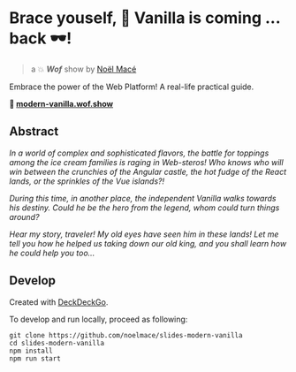 # Brace youself, :icecream: Vanilla is coming ... back :dark_sunglasses:!

> a :collision: ***Wof*** show by [Noël Macé](https://twitter.com/noel_mace)

Embrace the power of the Web Platform! A real-life practical guide.

**:rocket: [modern-vanilla.wof.show](https://modern-vanilla.wof.show)**

## Abstract

_In a world of complex and sophisticated flavors, the battle for toppings among the ice cream families is raging in Web-steros! Who knows who will win between the crunchies of the Angular castle, the hot fudge of the React lands, or the sprinkles of the Vue islands?!_

_During this time, in another place, the independent Vanilla walks towards his destiny. Could he be the hero from the legend, whom could turn things around?_

_Hear my story, traveler! My old eyes have seen him in these lands! Let me tell you how he helped us taking down our old king, and you shall learn how he could help you too..._

## Develop

Created with [DeckDeckGo].

To develop and run  locally, proceed as following:

```
git clone https://github.com/noelmace/slides-modern-vanilla
cd slides-modern-vanilla
npm install
npm run start
```


[DeckDeckGo]: https://deckdeckgo.com
